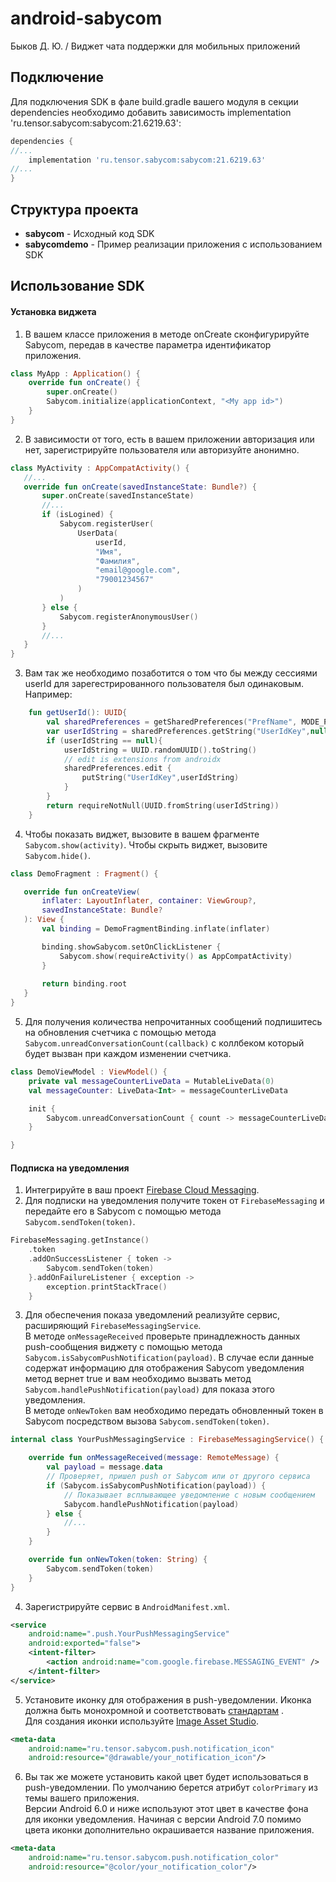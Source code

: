 # android-sabycom
Быков Д. Ю. / Виджет чата поддержки для мобильных приложений

## Подключение
Для подключения SDK в фале build.gradle вашего модуля в секции dependencies необходимо добавить зависимость implementation 'ru.tensor.sabycom:sabycom:21.6219.63':

```groovy
dependencies {
//...
    implementation 'ru.tensor.sabycom:sabycom:21.6219.63'
//...
}
```
## Структура проекта

* **sabycom** - Исходный код SDK
* **sabycomdemo** - Пример реализации приложения с использованием SDK


## Использование SDK

#### Установка виджета

1. В вашем классе приложения в методе onCreate сконфигурируйте Sabycom, передав в качестве параметра идентификатор приложения.
```kotlin
class MyApp : Application() {
    override fun onCreate() {
        super.onCreate()
        Sabycom.initialize(applicationContext, "<My app id>")
    }
}
 ```
2. В зависимости от того, есть в вашем приложении авторизация или нет, зарегистрируйте пользователя или авторизуйте анонимно. 

 ```kotlin
class MyActivity : AppCompatActivity() {
    //...
    override fun onCreate(savedInstanceState: Bundle?) {
        super.onCreate(savedInstanceState)
        //...
        if (isLogined) {
            Sabycom.registerUser(
                UserData(
                    userId,
                    "Имя",
                    "Фамилия",
                    "email@google.com",
                    "79001234567"
                )
            )
        } else {
            Sabycom.registerAnonymousUser()
        }
        //...
    }
}
 ```
3. Вам так же необходимо позаботится о том что бы между сессиями userId для зарегестрированного пользователя был одинаковым. Например:
   
```kotlin
    fun getUserId(): UUID{
        val sharedPreferences = getSharedPreferences("PrefName", MODE_PRIVATE)
        var userIdString = sharedPreferences.getString("UserIdKey",null)
        if (userIdString == null){
            userIdString = UUID.randomUUID().toString()
            // edit is extensions from androidx
            sharedPreferences.edit { 
                putString("UserIdKey",userIdString)
            }
        }
        return requireNotNull(UUID.fromString(userIdString))
    }
```
4. Чтобы показать виджет, вызовите в вашем фрагменте `Sabycom.show(activity)`. Чтобы скрыть виджет, вызовите `Sabycom.hide()`.

 ```kotlin
class DemoFragment : Fragment() {

    override fun onCreateView(
        inflater: LayoutInflater, container: ViewGroup?,
        savedInstanceState: Bundle?
    ): View {
        val binding = DemoFragmentBinding.inflate(inflater)

        binding.showSabycom.setOnClickListener {
            Sabycom.show(requireActivity() as AppCompatActivity)
        }
        
        return binding.root
    }
}
 ```

5. Для получения количества непрочитанных сообщений подпишитесь на обновления счетчика с помощью метода `Sabycom.unreadConversationCount(callback)` с коллбеком который будет вызван при каждом изменении счетчика.

```kotlin
class DemoViewModel : ViewModel() {
    private val messageCounterLiveData = MutableLiveData(0)
    val messageCounter: LiveData<Int> = messageCounterLiveData

    init {
        Sabycom.unreadConversationCount { count -> messageCounterLiveData.value = count }
    }

}
```

#### Подписка на уведомления

1. Интегрируйте в ваш проект [Firebase Cloud Messaging](https://firebase.google.com/docs/cloud-messaging/android/client).
2. Для подписки на уведомления получите токен от `FirebaseMessaging` и передайте его в Sabycom с помощью метода `Sabycom.sendToken(token)`.

```kotlin
FirebaseMessaging.getInstance()
    .token
    .addOnSuccessListener { token ->
        Sabycom.sendToken(token)
    }.addOnFailureListener { exception ->
        exception.printStackTrace()
    }
```

3. Для обеспечения показа уведомлений реализуйте сервис, расширяющий `FirebaseMessagingService`.
<br/>В методе `onMessageReceived` проверьте принадлежность данных push-сообщения виджету с помощью метода `Sabycom.isSabycomPushNotification(payload)`.
В случае если данные содержат информацию для отображения Sabycom уведомления метод вернет true и вам необходимо вызвать метод `Sabycom.handlePushNotification(payload)` для показа этого уведомления.
<br/>В методе `onNewToken` вам необходимо передать обновленный токен в Sabycom посредством вызова `Sabycom.sendToken(token)`.

```kotlin
internal class YourPushMessagingService : FirebaseMessagingService() {

    override fun onMessageReceived(message: RemoteMessage) {
        val payload = message.data
        // Проверяет, пришел push от Sabycom или от другого сервиса
        if (Sabycom.isSabycomPushNotification(payload)) {
            // Показывает всплывающее уведомление с новым сообщением
            Sabycom.handlePushNotification(payload)
        } else {
            //...
        }
    }

    override fun onNewToken(token: String) {
        Sabycom.sendToken(token)
    }
}
```

4. Зарегистрируйте сервис в `AndroidManifest.xml`.

```xml
<service
    android:name=".push.YourPushMessagingService"
    android:exported="false">
    <intent-filter>
        <action android:name="com.google.firebase.MESSAGING_EVENT" />
    </intent-filter>
</service>
```

5. Установите иконку для отображения в push-уведомлении. Иконка должна быть монохромной и соответствовать [стандартам](https://material.io/design/platform-guidance/android-notifications.html#anatomy-of-a-notification) .
<br/>Для создания иконки используйте [Image Asset Studio](https://developer.android.com/studio/write/image-asset-studio#access).

```xml
<meta-data
    android:name="ru.tensor.sabycom.push.notification_icon"
    android:resource="@drawable/your_notification_icon"/>
```

6. Вы так же можете установить какой цвет будет использоваться в push-уведомлении. По умолчанию берется атрибут `colorPrimary` из темы вашего приложения.
<br/>Версии Android 6.0 и ниже используют этот цвет в качестве фона для иконки уведомления. Начиная с версии Android 7.0 помимо цвета иконки дополнительно окрашивается название приложения.

```xml
<meta-data
    android:name="ru.tensor.sabycom.push.notification_color"
    android:resource="@color/your_notification_color"/>
```
